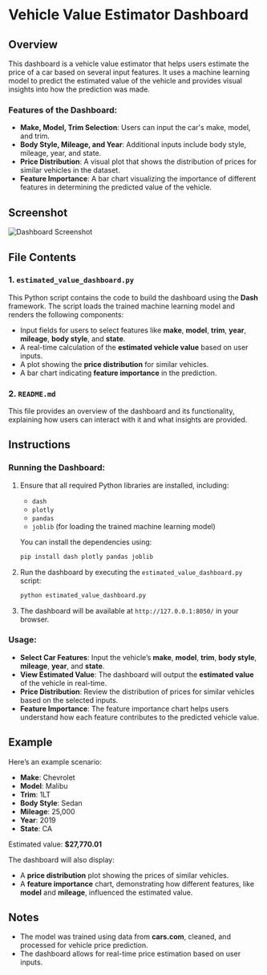 # Vehicle Value Estimator Dashboard

## Overview

This dashboard is a vehicle value estimator that helps users estimate the price of a car based on several input features. It uses a machine learning model to predict the estimated value of the vehicle and provides visual insights into how the prediction was made.

### Features of the Dashboard:
- **Make, Model, Trim Selection**: Users can input the car's make, model, and trim.
- **Body Style, Mileage, and Year**: Additional inputs include body style, mileage, year, and state.
- **Price Distribution**: A visual plot that shows the distribution of prices for similar vehicles in the dataset.
- **Feature Importance**: A bar chart visualizing the importance of different features in determining the predicted value of the vehicle.

## Screenshot

![Dashboard Screenshot](./Users/z/Desktop/Screenshot_2024-09-18_at_3.06.15_AM.png)

## File Contents

### 1. `estimated_value_dashboard.py`
This Python script contains the code to build the dashboard using the **Dash** framework. The script loads the trained machine learning model and renders the following components:
- Input fields for users to select features like **make**, **model**, **trim**, **year**, **mileage**, **body style**, and **state**.
- A real-time calculation of the **estimated vehicle value** based on user inputs.
- A plot showing the **price distribution** for similar vehicles.
- A bar chart indicating **feature importance** in the prediction.

### 2. `README.md`
This file provides an overview of the dashboard and its functionality, explaining how users can interact with it and what insights are provided.

## Instructions

### Running the Dashboard:
1. Ensure that all required Python libraries are installed, including:
   - `dash`
   - `plotly`
   - `pandas`
   - `joblib` (for loading the trained machine learning model)
   
   You can install the dependencies using:
   ```bash
   pip install dash plotly pandas joblib
   
2. Run the dashboard by executing the `estimated_value_dashboard.py` script:
   ```bash
   python estimated_value_dashboard.py

3. The dashboard will be available at `http://127.0.0.1:8050/` in your browser.

### Usage:
- **Select Car Features**: Input the vehicle’s **make**, **model**, **trim**, **body style**, **mileage**, **year**, and **state**.
- **View Estimated Value**: The dashboard will output the **estimated value** of the vehicle in real-time.
- **Price Distribution**: Review the distribution of prices for similar vehicles based on the selected inputs.
- **Feature Importance**: The feature importance chart helps users understand how each feature contributes to the predicted vehicle value.

## Example

Here’s an example scenario:
- **Make**: Chevrolet
- **Model**: Malibu
- **Trim**: 1LT
- **Body Style**: Sedan
- **Mileage**: 25,000
- **Year**: 2019
- **State**: CA

Estimated value: **$27,770.01**

The dashboard will also display:
- A **price distribution** plot showing the prices of similar vehicles.
- A **feature importance** chart, demonstrating how different features, like **model** and **mileage**, influenced the estimated value.

## Notes
- The model was trained using data from **cars.com**, cleaned, and processed for vehicle price prediction.
- The dashboard allows for real-time price estimation based on user inputs.
